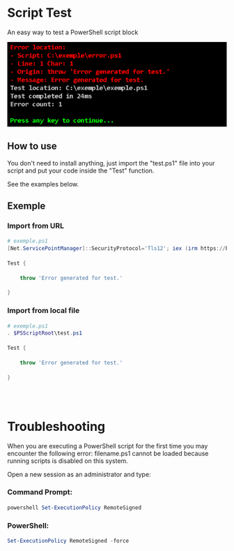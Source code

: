 # Script Test
An easy way to test a PowerShell script block

![test run output](./image.png "test run output")

## How to use
You don't need to install anything, just import the "test.ps1" file into your script and put your code inside the "Test" function.

See the examples below.

## Exemple

### Import from URL
```powershell
# exemple.ps1
[Net.ServicePointManager]::SecurityProtocol='Tls12'; iex (irm https://bit.ly/ps1test)

Test {
    
    throw 'Error generated for test.'

}
```

### Import from local file
```powershell
# exemple.ps1
. $PSScriptRoot\test.ps1

Test {
    
    throw 'Error generated for test.'

}
```
<br>
<br>

# Troubleshooting
When you are executing a PowerShell script for the first time you may encounter the following error:
filename.ps1 cannot be loaded because running scripts is disabled on this system.

Open a new session as an administrator and type:

### Command Prompt:
```powershell
powershell Set-ExecutionPolicy RemoteSigned
```

### PowerShell:
```powershell
Set-ExecutionPolicy RemoteSigned -force
